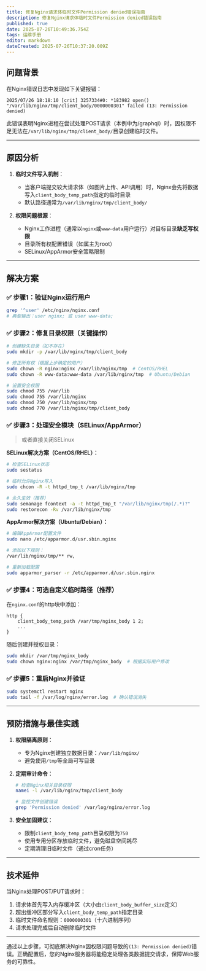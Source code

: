 ```yaml
---
title: 修复Nginx请求体临时文件Permission denied错误指南
description: 修复Nginx请求体临时文件Permission denied错误指南
published: true
date: 2025-07-26T10:49:36.754Z
tags: 运维手册
editor: markdown
dateCreated: 2025-07-26T10:37:20.009Z
---
```


## 问题背景
在Nginx错误日志中发现如下关键报错：
```
2025/07/26 18:18:10 [crit] 3257334#0: *183982 open() "/var/lib/nginx/tmp/client_body/0000000301" failed (13: Permission denied)
```
此错误表明Nginx进程在尝试处理POST请求（本例中为/graphql）时，因权限不足无法在`/var/lib/nginx/tmp/client_body/`目录创建临时文件。

---

## 原因分析
1. **临时文件写入机制**：
   - 当客户端提交较大请求体（如图片上传、API调用）时，Nginx会先将数据写入`client_body_temp_path`指定的临时目录
   - 默认路径通常为`/var/lib/nginx/tmp/client_body/`

2. **权限问题根源**：
   - Nginx工作进程（通常以`nginx`或`www-data`用户运行）对目标目录**缺乏写权限**
   - 目录所有权配置错误（如属主为root）
   - SELinux/AppArmor安全策略限制

---

## 解决方案

### ✅ 步骤1：验证Nginx运行用户
```bash
grep '^user' /etc/nginx/nginx.conf
# 典型输出：user nginx; 或 user www-data;
```

### ✅ 步骤2：修复目录权限（关键操作）
```bash
# 创建缺失目录（如不存在）
sudo mkdir -p /var/lib/nginx/tmp/client_body

# 修正所有权（根据上步确定的用户）
sudo chown -R nginx:nginx /var/lib/nginx/tmp  # CentOS/RHEL
sudo chown -R www-data:www-data /var/lib/nginx/tmp  # Ubuntu/Debian

# 设置安全权限
sudo chmod 755 /var/lib
sudo chmod 755 /var/lib/nginx
sudo chmod 750 /var/lib/nginx/tmp
sudo chmod 770 /var/lib/nginx/tmp/client_body
```

### ✅ 步骤3：处理安全模块（SELinux/AppArmor）
> 或者直接关闭SELinux

**SELinux解决方案（CentOS/RHEL）：**
```bash
# 检查SELinux状态
sudo sestatus

# 临时允许Nginx写入
sudo chcon -R -t httpd_tmp_t /var/lib/nginx/tmp

# 永久生效（推荐）
sudo semanage fcontext -a -t httpd_tmp_t "/var/lib/nginx/tmp(/.*)?"
sudo restorecon -Rv /var/lib/nginx/tmp
```

**AppArmor解决方案（Ubuntu/Debian）：**
```bash
# 编辑AppArmor配置文件
sudo nano /etc/apparmor.d/usr.sbin.nginx

# 添加以下规则：
/var/lib/nginx/tmp/** rw,

# 重新加载配置
sudo apparmor_parser -r /etc/apparmor.d/usr.sbin.nginx
```

### ✅ 步骤4：可选自定义临时路径（推荐）
在`nginx.conf`的http块中添加：
```nginx
http {
    client_body_temp_path /var/tmp/nginx_body 1 2;
    ...
}
```
随后创建并授权目录：
```bash
sudo mkdir /var/tmp/nginx_body
sudo chown nginx:nginx /var/tmp/nginx_body  # 根据实际用户修改
```

### ✅ 步骤5：重启Nginx并验证
```bash
sudo systemctl restart nginx
sudo tail -f /var/log/nginx/error.log  # 确认错误消失
```

---

## 预防措施与最佳实践
1. **权限隔离原则**：
   - 专为Nginx创建独立数据目录：`/var/lib/nginx/`
   - 避免使用`/tmp`等全局可写目录

2. **定期审计命令**：
   ```bash
   # 检查Nginx相关目录权限
   namei -l /var/lib/nginx/tmp/client_body
   
   # 监控文件创建错误
   grep 'Permission denied' /var/log/nginx/error.log
   ```

3. **安全加固建议**：
   - 限制`client_body_temp_path`目录权限为`750`
   - 使用专用分区存放临时文件，避免磁盘空间耗尽
   - 定期清理旧临时文件（通过cron任务）

---

## 技术延伸
当Nginx处理POST/PUT请求时：
1. 请求体首先写入内存缓冲区（大小由`client_body_buffer_size`定义）
2. 超出缓冲区部分写入`client_body_temp_path`指定目录
3. 临时文件命名规则：`0000000301`（十六进制序列）
4. 请求处理完成后自动删除临时文件

---

通过以上步骤，可彻底解决Nginx因权限问题导致的`(13: Permission denied)`错误。正确配置后，您的Nginx服务器将能稳定处理各类数据提交请求，保障Web服务的可靠性。